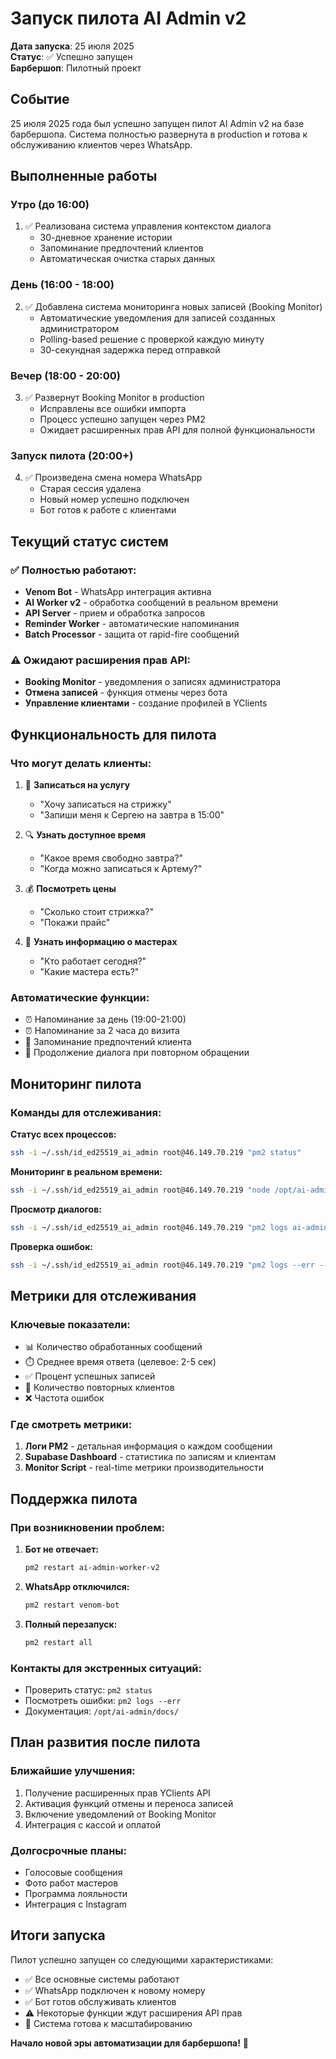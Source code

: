# Запуск пилота AI Admin v2

**Дата запуска**: 25 июля 2025  
**Статус**: ✅ Успешно запущен  
**Барбершоп**: Пилотный проект

## Событие

25 июля 2025 года был успешно запущен пилот AI Admin v2 на базе барбершопа. Система полностью развернута в production и готова к обслуживанию клиентов через WhatsApp.

## Выполненные работы

### Утро (до 16:00)
1. ✅ Реализована система управления контекстом диалога
   - 30-дневное хранение истории
   - Запоминание предпочтений клиентов
   - Автоматическая очистка старых данных

### День (16:00 - 18:00)  
2. ✅ Добавлена система мониторинга новых записей (Booking Monitor)
   - Автоматические уведомления для записей созданных администратором
   - Polling-based решение с проверкой каждую минуту
   - 30-секундная задержка перед отправкой

### Вечер (18:00 - 20:00)
3. ✅ Развернут Booking Monitor в production
   - Исправлены все ошибки импорта
   - Процесс успешно запущен через PM2
   - Ожидает расширенных прав API для полной функциональности

### Запуск пилота (20:00+)
4. ✅ Произведена смена номера WhatsApp
   - Старая сессия удалена
   - Новый номер успешно подключен
   - Бот готов к работе с клиентами

## Текущий статус систем

### ✅ Полностью работают:
- **Venom Bot** - WhatsApp интеграция активна
- **AI Worker v2** - обработка сообщений в реальном времени
- **API Server** - прием и обработка запросов
- **Reminder Worker** - автоматические напоминания
- **Batch Processor** - защита от rapid-fire сообщений

### ⚠️ Ожидают расширения прав API:
- **Booking Monitor** - уведомления о записях администратора
- **Отмена записей** - функция отмены через бота
- **Управление клиентами** - создание профилей в YClients

## Функциональность для пилота

### Что могут делать клиенты:
1. 📅 **Записаться на услугу**
   - "Хочу записаться на стрижку"
   - "Запиши меня к Сергею на завтра в 15:00"
   
2. 🔍 **Узнать доступное время**
   - "Какое время свободно завтра?"
   - "Когда можно записаться к Артему?"

3. 💰 **Посмотреть цены**
   - "Сколько стоит стрижка?"
   - "Покажи прайс"

4. 👥 **Узнать информацию о мастерах**
   - "Кто работает сегодня?"
   - "Какие мастера есть?"

### Автоматические функции:
- ⏰ Напоминание за день (19:00-21:00)
- ⏰ Напоминание за 2 часа до визита
- 💬 Запоминание предпочтений клиента
- 🔄 Продолжение диалога при повторном обращении

## Мониторинг пилота

### Команды для отслеживания:

**Статус всех процессов:**
```bash
ssh -i ~/.ssh/id_ed25519_ai_admin root@46.149.70.219 "pm2 status"
```

**Мониторинг в реальном времени:**
```bash
ssh -i ~/.ssh/id_ed25519_ai_admin root@46.149.70.219 "node /opt/ai-admin/scripts/monitor.js"
```

**Просмотр диалогов:**
```bash
ssh -i ~/.ssh/id_ed25519_ai_admin root@46.149.70.219 "pm2 logs ai-admin-worker-v2 --lines 50"
```

**Проверка ошибок:**
```bash
ssh -i ~/.ssh/id_ed25519_ai_admin root@46.149.70.219 "pm2 logs --err --lines 50"
```

## Метрики для отслеживания

### Ключевые показатели:
- 📊 Количество обработанных сообщений
- ⏱️ Среднее время ответа (целевое: 2-5 сек)
- ✅ Процент успешных записей
- 🔄 Количество повторных клиентов
- ❌ Частота ошибок

### Где смотреть метрики:
1. **Логи PM2** - детальная информация о каждом сообщении
2. **Supabase Dashboard** - статистика по записям и клиентам
3. **Monitor Script** - real-time метрики производительности

## Поддержка пилота

### При возникновении проблем:

1. **Бот не отвечает:**
   ```bash
   pm2 restart ai-admin-worker-v2
   ```

2. **WhatsApp отключился:**
   ```bash
   pm2 restart venom-bot
   ```

3. **Полный перезапуск:**
   ```bash
   pm2 restart all
   ```

### Контакты для экстренных ситуаций:
- Проверить статус: `pm2 status`
- Посмотреть ошибки: `pm2 logs --err`
- Документация: `/opt/ai-admin/docs/`

## План развития после пилота

### Ближайшие улучшения:
1. Получение расширенных прав YClients API
2. Активация функций отмены и переноса записей
3. Включение уведомлений от Booking Monitor
4. Интеграция с кассой и оплатой

### Долгосрочные планы:
- Голосовые сообщения
- Фото работ мастеров
- Программа лояльности
- Интеграция с Instagram

## Итоги запуска

Пилот успешно запущен со следующими характеристиками:
- ✅ Все основные системы работают
- ✅ WhatsApp подключен к новому номеру
- ✅ Бот готов обслуживать клиентов
- ⚠️ Некоторые функции ждут расширения API прав
- 🚀 Система готова к масштабированию

**Начало новой эры автоматизации для барбершопа!** 🎉
